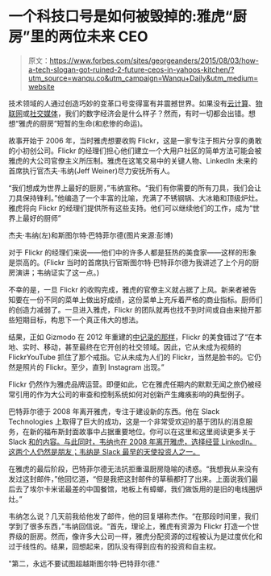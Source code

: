 # 一个科技口号是如何被毁掉的:雅虎“厨房”里的两位未来 CEO

> 原文：<https://www.forbes.com/sites/georgeanders/2015/08/03/how-a-tech-slogan-got-ruined-2-future-ceos-in-yahoos-kitchen/?utm_source=wanqu.co&utm_campaign=Wanqu+Daily&utm_medium=website>

技术领域的人通过创造巧妙的变革口号变得富有并震撼世界。如果没有[云计算](http://www.itworld.com/article/2726701/cloud-computing/where-did--cloud--come-from-.html)、[物联网](https://iotomorrow.wordpress.com/origin-definition/)或[社交媒体](http://www.forbes.com/sites/jeffbercovici/2010/12/09/who-coined-social-media-web-pioneers-compete-for-credit/)，我们的数字经济会是什么样子？然而，有时一切都会出错。想想“雅虎的厨房”短暂的生命(和悲惨的命运)。

故事开始于 2006 年，当时雅虎想要收购 Flickr，这是一家专注于照片分享的勇敢的小初创公司。Flickr 的经理们担心他们建立一个大用户社区的简单方法可能会被雅虎的大公司官僚主义所压制。雅虎在这笔交易中的关键人物、LinkedIn 未来的首席执行官杰夫·韦纳(Jeff Weiner)尽力安抚所有人。

“我们想成为世界上最好的厨房，”韦纳宣称。“我们有你需要的所有刀具，我们会让刀具保持锋利。”他编造了一个丰富的比喻，充满了不锈钢锅、大冰箱和顶级炉灶。雅虎将向 Flickr 的经理们提供所有这些支持。他们可以继续他们的工作，成为“世界上最好的厨师”

 <fbs-accordion>杰夫·韦纳(左)和斯图尔特·巴特菲尔德(图片来源:彭博)</fbs-accordion> 

对于 Flickr 的经理们来说——他们中的许多人都是狂热的美食家——这样的形象是崇高的。(Flickr 当时的首席执行官斯图尔特·巴特菲尔德为我讲述了上个月的厨房演讲；韦纳证实了这一点。)

 <fbs-ad position="inread" progressive="" ad-id="article-0-inread" aria-hidden="true" role="presentation">不幸的是，一旦 Flickr 的收购完成，雅虎的官僚主义就占据了上风。新来者被告知要在一份不同的菜单上做出好成绩，这份菜单上充斥着严格的商业指标。厨师们的创造力减弱了。一旦进入雅虎，Flickr 的团队就再也找不到时间或自由来抛开那些短期目标，构思下一个真正伟大的想法。

结果，正如 Gizmodo 在 2012 年重建的[中记录的那样](http://gizmodo.com/5910223/how-yahoo-killed-flickr-and-lost-the-internet)，Flickr 的美食错过了“在本地、实时、移动，甚至最终在它开创的社交领域。因此，它从未成为视频的 FlickrYouTube 抓住了那个戒指。它从未成为人们的 Flickr，当然是脸书的。它仍然是照片的 Flickr。至少，直到 Instagram 出现。”

Flickr 仍然作为雅虎品牌运营。即便如此，它在雅虎任期内的默默无闻之旅仍被经常引用的作为大公司的审查和控制系统如何对创新产生瘫痪影响的典型例子。

巴特菲尔德于 2008 年离开雅虎，专注于建设新的东西。他在 Slack Technologies 上取得了巨大的成功，这是一个非常受欢迎的基于团队的消息服务，在新的福布斯封面故事中占据重要地位。你可以在这里和这里阅读更多关于 Slack [和](http://www.forbes.com/sites/georgeanders/2015/07/29/liberal-arts-degree-tech/)[的内容。与此同时，韦纳也在 2008 年离开雅虎，选择经营 LinkedIn。这两个人仍然是朋友；韦纳是 Slack 最早的天使投资人之一。](http://www.forbes.com/sites/georgeanders/2015/07/29/your-hr-team-needs-to-see-slacks-defiant-take-on-values/)

在雅虎的最后阶段，巴特菲尔德无法抗拒重温厨房隐喻的诱惑。“我想我从来没有发过这封邮件，”他回忆道，“但是我把这封邮件的草稿都打了出来。上面说我们最后去了埃尔卡米诺最差的中国餐馆，地板上有蟑螂，我们做饭用的是旧的电线圈炉灶。”

韦纳怎么说？几天前我给他发了邮件，他的回复堪称杰作。“在那段时间里，我们学到了很多东西，”韦纳回信说。“首先，理论上，雅虎有资源为 Flickr 打造一个世界级的厨房。然而，像许多大公司一样，雅虎分配资源的过程被认为是过度优化和过于线性的。结果，回想起来，团队没有得到应有的投资和自主权。

"第二，永远不要试图超越斯图尔特·巴特菲尔德."</fbs-ad>